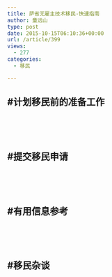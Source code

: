 ```yaml
---
title: 萨省无雇主技术移民-快速指南
author: 童远山
type: post
date: 2015-10-15T06:10:36+00:00
url: /article/399
views:
  - 277
categories:
  - 移民

---
```

## #计划移民前的准备工作

&nbsp;

&nbsp;

## #提交移民申请

&nbsp;

&nbsp;

## #有用信息参考

&nbsp;

&nbsp;

## #移民杂谈
